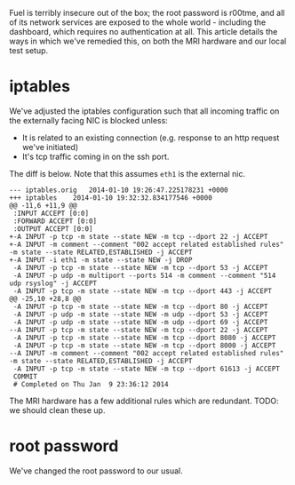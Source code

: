 Fuel is terribly insecure out of the box; the root password is r00tme,
and all of its network services are exposed to the whole world -
including the dashboard, which requires no authentication at all. This
article details the ways in which we've remedied this, on both the MRI
hardware and our local test setup.

# iptables

We've adjusted the iptables configuration such that all incoming traffic
on the externally facing NIC is blocked unless:

- It is related to an existing connection (e.g. response to an http
  request we've initiated)
- It's tcp traffic coming in on the ssh port.

The diff is below. Note that this assumes `eth1` is the external nic.

    --- iptables.orig	2014-01-10 19:26:47.225178231 +0000
    +++ iptables	2014-01-10 19:32:32.834177546 +0000
    @@ -11,6 +11,9 @@
     :INPUT ACCEPT [0:0]
     :FORWARD ACCEPT [0:0]
     :OUTPUT ACCEPT [0:0]
    +-A INPUT -p tcp -m state --state NEW -m tcp --dport 22 -j ACCEPT 
    +-A INPUT -m comment --comment "002 accept related established rules" -m state --state RELATED,ESTABLISHED -j ACCEPT 
    +-A INPUT -i eth1 -m state --state NEW -j DROP
     -A INPUT -p tcp -m state --state NEW -m tcp --dport 53 -j ACCEPT 
     -A INPUT -p udp -m multiport --ports 514 -m comment --comment "514 udp rsyslog" -j ACCEPT 
     -A INPUT -p tcp -m state --state NEW -m tcp --dport 443 -j ACCEPT 
    @@ -25,10 +28,8 @@
     -A INPUT -p tcp -m state --state NEW -m tcp --dport 80 -j ACCEPT 
     -A INPUT -p udp -m state --state NEW -m udp --dport 53 -j ACCEPT 
     -A INPUT -p udp -m state --state NEW -m udp --dport 69 -j ACCEPT 
    --A INPUT -p tcp -m state --state NEW -m tcp --dport 22 -j ACCEPT 
     -A INPUT -p tcp -m state --state NEW -m tcp --dport 8080 -j ACCEPT 
     -A INPUT -p tcp -m state --state NEW -m tcp --dport 8000 -j ACCEPT 
    --A INPUT -m comment --comment "002 accept related established rules" -m state --state RELATED,ESTABLISHED -j ACCEPT 
     -A INPUT -p tcp -m state --state NEW -m tcp --dport 61613 -j ACCEPT 
     COMMIT
     # Completed on Thu Jan  9 23:36:12 2014

The MRI hardware has a few additional rules which are redundant. TODO:
we should clean these up.

# root password

We've changed the root password to our usual.
